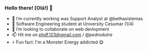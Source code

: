 ### Hello there! (Olá!) 👋



- 🔭 I’m currently working was Support Analyst at @bethasistemas
- 🌱 Software Engineering student at University Cesumar (1/4)
- 👯 I’m looking to collaborate on web devlopment 
- 📫 Hit me on phdf.123@gmail.com / @_pedrodutra_ 
- ⚡ Fun fact: I'm a Monster Energy addicted 😋

